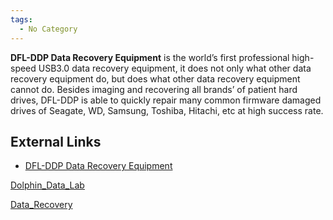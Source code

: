 ```yaml
---
tags:
  - No Category
---
```

**DFL-DDP Data Recovery Equipment** is the world’s first professional
high-speed USB3.0 data recovery equipment, it does not only what other
data recovery equipment do, but does what other data recovery equipment
cannot do. Besides imaging and recovering all brands’ of patient hard
drives, DFL-DDP is able to quickly repair many common firmware damaged
drives of Seagate, WD, Samsung, Toshiba, Hitachi, etc at high success
rate.

## External Links

- [DFL-DDP Data Recovery
  Equipment](http://www.dolphindatalab.com/product/dfl-data-dr-pro-usb-3-data-recovery-equipment/)

[Dolphin_Data_Lab](dolphin_data_lab.md)

[Data_Recovery](data_recovery.md)
